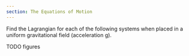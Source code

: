 ```yaml
---
section: The Equations of Motion
---
```


Find the Lagrangian for each of the following systems when placed in a uniform gravitational field (acceleration g).

TODO figures
